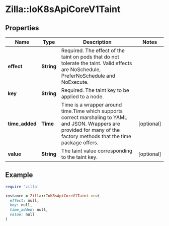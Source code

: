 # Zilla::IoK8sApiCoreV1Taint

## Properties

| Name | Type | Description | Notes |
| ---- | ---- | ----------- | ----- |
| **effect** | **String** | Required. The effect of the taint on pods that do not tolerate the taint. Valid effects are NoSchedule, PreferNoSchedule and NoExecute.   |  |
| **key** | **String** | Required. The taint key to be applied to a node. |  |
| **time_added** | **Time** | Time is a wrapper around time.Time which supports correct marshaling to YAML and JSON.  Wrappers are provided for many of the factory methods that the time package offers. | [optional] |
| **value** | **String** | The taint value corresponding to the taint key. | [optional] |

## Example

```ruby
require 'zilla'

instance = Zilla::IoK8sApiCoreV1Taint.new(
  effect: null,
  key: null,
  time_added: null,
  value: null
)
```

